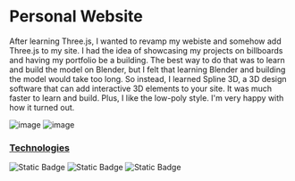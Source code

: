 # Personal Website

After learning Three.js, I wanted to revamp my webiste and somehow add Three.js to my site. I had the idea of showcasing my projects on billboards and having my portfolio be a building. 
The best way to do that was to learn and build the model on Blender, but I felt that learning Blender and building the model would take too long.
So instead, I learned Spline 3D, a 3D design software that can add interactive 3D elements to your site. It was much faster to learn and build. Plus, I like the low-poly style. I'm very happy with how it turned out.

![image](https://github.com/user-attachments/assets/cd905198-08d5-4884-92dc-a283b09e1db1)
![image](https://github.com/user-attachments/assets/e7f2797a-91a5-40ff-8dd5-72a97a917b93)

### <ins>Technologies</ins>
![Static Badge](https://img.shields.io/badge/html5-%23E34F26?style=for-the-badge&logo=html5&logoColor=white)
![Static Badge](https://img.shields.io/badge/css3-%231572B6?style=for-the-badge&logo=css3&logoColor=white)
![Static Badge](https://img.shields.io/badge/JavaScript-323330?style=for-the-badge&logo=javascript&logoColor=F7DF1E)

